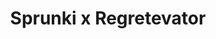 ---
slug: sprunki-x-regretevator
title: Sprunki x Regretevator
description: "Sprunki x Regretevator is an exciting online game. Play for free directly in your browser!"
icon: /images/popular_mods/Sprunki x Regretevator.png
url: https://wowtbc.net/sprunkin/regretevator1/index.html
previewImage: /images/popular_mods/Sprunki x Regretevator.png
type: popular mods

# SEO配置
seo:
  title: "Sprunki x Regretevator - Play Free Online Game | Fun Browser Games"
  description: "Sprunki x Regretevator - Play this fun online game for free in your browser. No download required!"
  ogImage: "/images/popular_mods/Sprunki x Regretevator.png"
  keywords: "sprunki-x-regretevator, online game, browser game, free game, popular mods game, play online"

videoUrls:
  - https://www.youtube.com/embed/example1
  - https://www.youtube.com/embed/example2

whyPlay:
  title: "Why Play Sprunki x Regretevator?"
  items:
    - "Immersive Gameplay: Sprunki x Regretevator offers an engaging and immersive gaming experience that will keep you entertained for hours"
    - "Challenging Levels: Test your skills with increasingly difficult challenges and obstacles"
    - "Beautiful Graphics: Enjoy stunning visuals and smooth animations that bring the game world to life"
    - "Regular Updates: New content and features are added regularly to keep the game fresh and exciting"
    - "Free to Play: Experience all the fun without spending a penny"
    - "Community Features: Connect with other players, share strategies, and compete for high scores"
    - "Cross-Platform: Play on any device with a web browser, no downloads required"

features:
  title: "Key Features of Sprunki x Regretevator"
  image: "/images/popular_mods/Sprunki x Regretevator.png"
  items:
    - "Intuitive Controls: Easy to learn controls make Sprunki x Regretevator accessible for players of all skill levels"
    - "Multiple Game Modes: Enjoy various gameplay options that provide different challenges and experiences"
    - "Character Customization: Personalize your gaming experience with unique characters and items"
    - "Achievement System: Complete special tasks to earn rewards and recognition"
    - "Leaderboards: Compete with players worldwide and see who can achieve the highest scores"

characteristics:
  title: "Game Characteristics"
  image: "/images/popular_mods/Sprunki x Regretevator.png"
  items:
    - "Genre: Popular mods game with elements of strategy and skill"
    - "Difficulty: Suitable for both casual gamers and those seeking a challenge"
    - "Play Time: Quick sessions or extended gameplay, depending on your preference"
    - "Art Style: Vibrant and engaging visuals that enhance the gaming experience"
    - "Sound Design: Immersive audio that complements the gameplay perfectly"

info: "Sprunki x Regretevator is an exciting online game that offers players a unique and engaging gaming experience. With its intuitive controls, stunning visuals, and challenging gameplay, Sprunki x Regretevator provides hours of entertainment for players of all ages and skill levels. Whether you're looking for a quick gaming session during a break or an extended play session, Sprunki x Regretevator delivers an immersive experience that will keep you coming back for more. The game features multiple levels of increasing difficulty, ensuring that players are constantly challenged as they progress. With regular updates adding new content and features, Sprunki x Regretevator remains fresh and exciting, providing endless entertainment options for its growing community of players."

howToPlayIntro: "Welcome to Sprunki x Regretevator! This guide will walk you through the basics and help you master the game. Whether you're a beginner or looking to improve your skills, these tips and instructions will enhance your gaming experience."

howToPlaySteps:
  - title: "Getting Started"
    description: "Begin your Sprunki x Regretevator adventure by familiarizing yourself with the controls. Use your keyboard or mouse to navigate through the game interface. The tutorial will guide you through the basic mechanics and help you understand the objectives."
  - title: "Understanding the Objectives"
    description: "In Sprunki x Regretevator, your main goal is to progress through levels by completing specific objectives. Each level presents unique challenges that require different strategies and approaches."
  - title: "Mastering the Controls"
    description: "Practice using the controls to improve your precision and reaction time. Sprunki x Regretevator requires quick reflexes and strategic thinking to overcome obstacles and defeat opponents."
  - title: "Utilizing Power-ups"
    description: "Collect power-ups throughout the game to enhance your abilities and overcome difficult challenges. Each power-up offers unique advantages that can be crucial for success."
  - title: "Developing Strategies"
    description: "As you progress in Sprunki x Regretevator, develop effective strategies for different scenarios. Analyze patterns, anticipate challenges, and adapt your approach to maximize your performance."

faq:
  title: "Frequently Asked Questions about Sprunki x Regretevator"
  items:
    - question: "Is Sprunki x Regretevator free to play?"
      answer: "Yes, Sprunki x Regretevator is completely free to play directly in your web browser. No downloads or purchases are required to enjoy the full game experience."
    - question: "Can I play Sprunki x Regretevator on mobile devices?"
      answer: "Yes, Sprunki x Regretevator is optimized for both desktop and mobile play. You can enjoy the game on any device with a web browser and internet connection."
    - question: "Are there any in-game purchases?"
      answer: "While Sprunki x Regretevator is free to play, there may be optional in-game purchases available for cosmetic items or additional features that don't affect core gameplay."
    - question: "How often is Sprunki x Regretevator updated?"
      answer: "The developers regularly update Sprunki x Regretevator with new content, features, and improvements based on player feedback and game performance."
    - question: "Can I play Sprunki x Regretevator offline?"
      answer: "Currently, Sprunki x Regretevator requires an internet connection to play as it's a browser-based online game."
    - question: "Is Sprunki x Regretevator suitable for children?"
      answer: "Yes, Sprunki x Regretevator is designed to be family-friendly and suitable for players of all ages."
    - question: "How do I report bugs or issues?"
      answer: "If you encounter any problems while playing Sprunki x Regretevator, you can report them through the game's support page or contact the developers directly through their website."
    - question: "Still Have Questions?"
      answer: "If you have additional questions about Sprunki x Regretevator that aren't covered in this FAQ, please visit our support center or contact our customer service team for assistance."
---